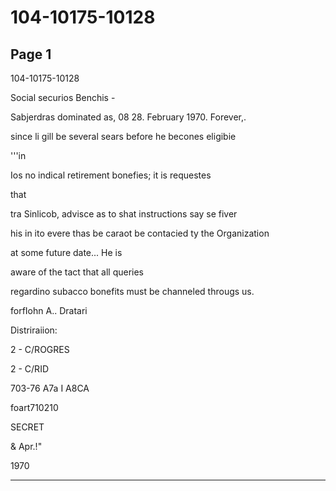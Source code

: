 # 104-10175-10128

## Page 1

104-10175-10128

Social securios Benchis -

Sabjerdras dominated as, 08 28. February 1970. Forever,.

since li gill be several sears before he becones eligibie

'''in

Ios no indical retirement bonefies; it is requestes

that

tra Sinlicob, advisce as to shat instructions say se fiver

his in ito evere thas be caraot be contacied ty the Organization

at some future date... He is

aware of the tact that all queries

regardino subacco bonefits must be channeled througs us.

forfIohn A.. Dratari

Distriraiion:

2 - C/ROGRES

2 - C/RID

703-76 A7a I A8CA

foart710210

SECRET

& Apr.!"

1970

---

